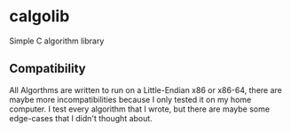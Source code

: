 # calgolib
Simple C algorithm library

## Compatibility
All Algorthms are written to run on a Little-Endian x86 or x86-64,
there are maybe more incompatibilities because I only tested it on my home computer.
I test every algorithm that I wrote, but there are maybe some edge-cases that I didn't thought about.
